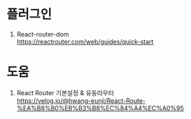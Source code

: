 # 플러그인
1. React-router-dom  
https://reactrouter.com/web/guides/quick-start

# 도움
1. React Router 기본설정 & 유동라우터  
https://velog.io/@hwang-eunji/React-Route-%EA%B8%B0%EB%B3%B8%EC%84%A4%EC%A0%95